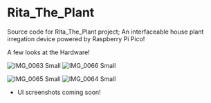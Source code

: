 # Rita_The_Plant
 Source code for Rita_The_Plant project; An interfaceable house plant irregation device powered by Raspberry Pi Pico!

A few looks at the Hardware! 

![IMG_0063 Small](https://github.com/JRomeroRepositories/Rita_The_Plant/assets/93905778/7a926680-281b-4ff6-9260-556af3e1a515) ![IMG_0066 Small](https://github.com/JRomeroRepositories/Rita_The_Plant/assets/93905778/d2727db5-85ee-4199-bb8a-0c6fbf04d4d4)

![IMG_0065 Small](https://github.com/JRomeroRepositories/Rita_The_Plant/assets/93905778/0c9f5f23-d8dd-46e2-b3c4-ab8100665e73) ![IMG_0064 Small](https://github.com/JRomeroRepositories/Rita_The_Plant/assets/93905778/c404b3f1-0a24-4d7f-84ff-a6a402a0a2bd)

- UI screenshots coming soon!
